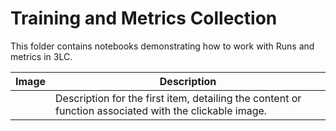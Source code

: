 # Training and Metrics Collection

This folder contains notebooks demonstrating how to work with Runs and metrics in 3LC.

| Image | Description |
|-------|-------------|
| [![]()]() | Description for the first item, detailing the content or function associated with the clickable image. |